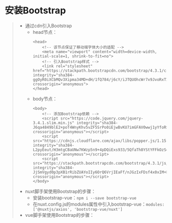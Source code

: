 # 安装Bootstrap  
>* 通过cdn引入Bootstrap
>   * head节点：
>       ```
>       <head>
>           <!-- 该节点保证了移动端字体大小的适配 -->
>           <meta name="viewport" content="width=device-width, initial-scale=1, shrink-to-fit=no">
>           <!-- 引入Bootstrap样式 -->
>           <link rel="stylesheet" href="https://stackpath.bootstrapcdn.com/bootstrap/4.3.1/css/bootstrap.min.css" integrity="sha384-ggOyR0iXCbMQv3Xipma34MD+dH/1fQ784/j6cY/iJTQUOhcWr7x9JvoRxT2MZw1T" crossorigin="anonymous">  
>       </head>
>       ```  
>   * body节点：
>       ```
>       <body>
>           <!-- 添加Bootstrap依赖 -->
>           <script src="https://code.jquery.com/jquery-3.4.1.slim.min.js" integrity="sha384-J6qa4849blE2+poT4WnyKhv5vZF5SrPo0iEjwBvKU7imGFAV0wwj1yYfoRSJoZ+n" crossorigin="anonymous"></script>
>           <script src="https://cdnjs.cloudflare.com/ajax/libs/popper.js/1.15.0/umd/popper.min.js" integrity="sha384-L2pyEeut/H3mtgCBaUNw7KWzp5n9+4pDQiExs933/5QfaTh8YStYFFkOzSoXjlTb" crossorigin="anonymous"></script>
>           <script src="https://stackpath.bootstrapcdn.com/bootstrap/4.3.1/js/bootstrap.min.js" integrity="sha384-JjSmVgyd0p3pXB1rRibZUAYoIIy6OrQ6VrjIEaFf/nJGzIxFDsf4x0xIM+B07jRM" crossorigin="anonymous"></script>
>       </body>
>       ```
>* nuxt脚手架使用Bootstrap的步骤：
>   * 安装bootstrap-vue：```npm i --save bootstrap-vue```
>   * 在nuxt.config.js的modules属性中引入bootstrap-vue：```modules: ['@nuxtjs/axios', 'bootstrap-vue/nuxt']```  
>* vue脚手架使用Bootstrap的步骤：
